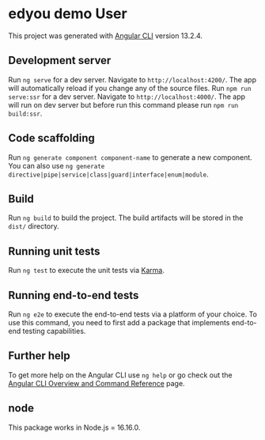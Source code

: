 # edyou demo User

This project was generated with [Angular CLI](https://github.com/angular/angular-cli) version 13.2.4.

## Development server

Run `ng serve` for a dev server. Navigate to `http://localhost:4200/`. The app will automatically reload if you change any of the source files.
Run `npm run serve:ssr` for a dev server. Navigate to `http://localhost:4000/`. The app will run on dev server but before run this command please run `npm run build:ssr`.

## Code scaffolding

Run `ng generate component component-name` to generate a new component. You can also use `ng generate directive|pipe|service|class|guard|interface|enum|module`.

## Build

Run `ng build` to build the project. The build artifacts will be stored in the `dist/` directory.

## Running unit tests

Run `ng test` to execute the unit tests via [Karma](https://karma-runner.github.io).

## Running end-to-end tests

Run `ng e2e` to execute the end-to-end tests via a platform of your choice. To use this command, you need to first add a package that implements end-to-end testing capabilities.

## Further help

To get more help on the Angular CLI use `ng help` or go check out the [Angular CLI Overview and Command Reference](https://angular.io/cli) page.

## node
This package works in Node.js = 16.16.0.

  <!-- "microsoft-cognitiveservices-speech-sdk": "^1.26.0",
  C:\Users\welcome\AppData\Roaming\npm\node_modules\@angular\cli\bin -->